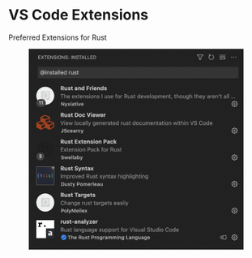 # VS Code Extensions



Preferred Extensions for Rust

<figure><img src="../.gitbook/assets/rust_vs_code_extensions_00.png" alt=""><figcaption></figcaption></figure>
